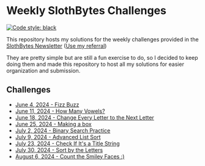 # Weekly SlothBytes Challenges

[![Code style: black](https://img.shields.io/badge/code%20style-black-000000.svg)](https://github.com/psf/black)

This repository hosts my solutions for the weekly challenges provided in the [SlothBytes Newsletter](https://slothbytes.beehiiv.com) ([Use my referral](https://slothbytes.beehiiv.com/subscribe?ref=zyCF0kM9m1))

They are pretty simple but are still a fun exercise to do, so I decided to keep doing them and made this repository to host all my solutions for easier organization and submission.

## Challenges

- [June 4, 2024 - Fizz Buzz](challenges/fizzbuzz.py)
- [June 11, 2024 - How Many Vowels?](challenges/count_vowels.py)
- [June 18, 2024 - Change Every Letter to the Next Letter](challenges/move.py)
- [June 25, 2024 - Making a box](challenges/make_box.py)
- [July 2, 2024 - Binary Search Practice](challenges/find_first_occurrence.py)
- [July 9, 2024 - Advanced List Sort](challenges/advanced_sort.py)
- [July 23, 2024 - Check If It's a Title String](challenges/check_title.py)
- [July 30, 2024 - Sort by the Letters](challenges/sort_by_letter.py)
- [August 6, 2024 - Count the Smiley Faces :)](challenges/count_smileys.py)